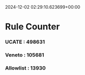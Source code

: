 2024-12-02 02:29:10.623699+00:00
# Rule Counter 
 ### UCATE : 498631

 ### Veneto : 105681

 ### Allowlist : 13930